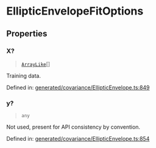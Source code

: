 # EllipticEnvelopeFitOptions

## Properties

### X?

> [`ArrayLike`](../types/ArrayLike.md)[]

Training data.

Defined in:  [generated/covariance/EllipticEnvelope.ts:849](https://github.com/transitive-bullshit/scikit-learn-ts/blob/b59c1ff/packages/sklearn/src/generated/covariance/EllipticEnvelope.ts#L849)

### y?

> `any`

Not used, present for API consistency by convention.

Defined in:  [generated/covariance/EllipticEnvelope.ts:854](https://github.com/transitive-bullshit/scikit-learn-ts/blob/b59c1ff/packages/sklearn/src/generated/covariance/EllipticEnvelope.ts#L854)
